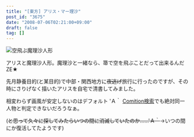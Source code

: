 ```yaml
---
title: "[東方] アリス・マー理沙"
post_id: "3675"
date: "2008-07-06T02:21:00+09:00"
draft: false
tag: []
---
```



![空飛ぶ魔理沙人形](https://danmaq.com/image/illustrations/th/alice_s.jpg)

アリスと魔理沙人形。魔理沙と一緒なら、箒で空を飛ぶことだって出来るんだZE★

先月静養目的(と某目的)で中部・関西地方に~~夜逃げ~~旅行に行ったのですが、その時にさりげなく描いたアリスを自宅で清書してみました。

相変わらず画風が安定しないのはデフォルト 'Ａ｀ [Comition検索](http://comition.net/)でも絶対同一人物と判定できないだろうなぁ。

(~~と思って久々に探してみたらいつの間に消滅していたのか……'Ａ｀~~→いつの間にか復活してたようです)
